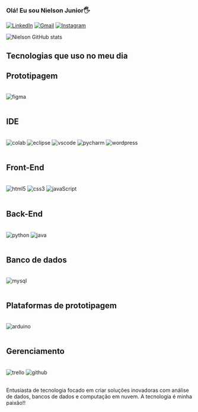 ### Olá! Eu sou Nielson Junior🖐️

[![LinkedIn](https://img.shields.io/badge/LinkedIn-0077B5?style=for-the-badge&logo=linkedin&logoColor=white)](https://www.linkedin.com/in/nielson-junior/)
[![Gmail](https://img.shields.io/badge/Gmail-D14836?style=for-the-badge&logo=gmail&logoColor=white)](mailto:nielsonjunior31@gmail.com)
[![Instagram](https://img.shields.io/badge/Instagram-E4405F?style=for-the-badge&logo=instagram&logoColor=white)](https://www.instagram.com/nielson_j/)

![Nielson GitHub stats](https://github-readme-stats.vercel.app/api?username=nielsonj13&show_icons=true&theme=tokyonight)

## Tecnologias que uso no meu dia

## Prototipagem

<div style="display: inline_block"><br/>
    <img align="center" alt="figma" src="https://img.shields.io/badge/Figma-F24E1E?style=for-the-badge&logo=figma&logoColor=white" />
</div><br/>

## IDE

<div style="display: inline_block"><br/>
    <img align="center" alt="colab" src="https://img.shields.io/badge/Colab-F9AB00?style=for-the-badge&logo=googlecolab&color=525252" />
    <img align="center" alt="eclipse" src="https://img.shields.io/badge/Eclipse-2C2255?style=for-the-badge&logo=eclipse&logoColor=white" />
    <img align="center" alt="vscode" src="https://img.shields.io/badge/Visual_Studio_Code-0078D4?style=for-the-badge&logo=visual%20studio%20code&logoColor=white" />
    <img align="center" alt="pycharm" src="https://img.shields.io/badge/PyCharm-000000.svg?&style=for-the-badge&logo=PyCharm&logoColor=white" />
<img align="center" alt="wordpress"
src=”https://img.shields.io/badge/Wordpress-21759B?style=for-the-badge&logo=wordpress&logoColor=white”/>
</div><br/>

## Front-End

<div style="display: inline_block"><br/>
    <img align="center" alt="html5" src="https://img.shields.io/badge/HTML5-E34F26?style=for-the-badge&logo=html5&logoColor=white" />
    <img align="center" alt="css3" src="https://img.shields.io/badge/CSS3-1572B6?style=for-the-badge&logo=css3&logoColor=white" />
    <img align="center" alt="javaScript" src="https://img.shields.io/badge/JavaScript-323330?style=for-the-badge&logo=javascript&logoColor=F7DF1E" />

    
</div><br/>

## Back-End

<div style="display: inline_block"><br/>
    <img align="center" alt="python" src="https://img.shields.io/badge/Python-14354C?style=for-the-badge&logo=python&logoColor=white" />
    <img align="center" alt="java" src="https://img.shields.io/badge/Java-ED8B00?style=for-the-badge&logo=openjdk&logoColor=white" />

</div><br/>

## Banco de dados

<div style="display: inline_block"><br/>
    <img align="center" alt="mysql" src="https://img.shields.io/badge/MySQL-00000F?style=for-the-badge&logo=mysql&logoColor=white" />
</div><br/>

## Plataformas de prototipagem

<div style="display: inline_block"><br/>
    <img align="center" alt="arduino" src="https://img.shields.io/badge/Arduino-00979D?style=for-the-badge&logo=Arduino&logoColor=white" />
</div><br/>

## Gerenciamento

<div style="display: inline_block"><br/>
    <img align="center" alt="trello" src="https://img.shields.io/badge/Trello-0052CC?style=for-the-badge&logo=trello&logoColor=white" />
    <img align="center" alt="github" src="https://img.shields.io/badge/GitHub-100000?style=for-the-badge&logo=github&logoColor=white" />
</div><br/>

Entusiasta de tecnologia focado em criar soluções inovadoras com análise de dados, bancos de dados e computação em nuvem. A tecnologia é minha paixão!!

